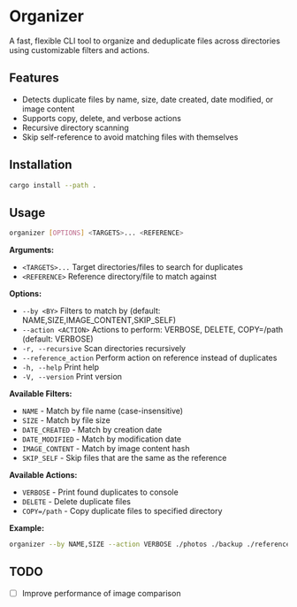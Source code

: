 # Organizer

A fast, flexible CLI tool to organize and deduplicate files across directories using customizable filters and actions.

## Features
- Detects duplicate files by name, size, date created, date modified, or image content
- Supports copy, delete, and verbose actions
- Recursive directory scanning
- Skip self-reference to avoid matching files with themselves

## Installation
```sh
cargo install --path .
```

## Usage
```sh
organizer [OPTIONS] <TARGETS>... <REFERENCE>
```

**Arguments:**
- `<TARGETS>...`        Target directories/files to search for duplicates
- `<REFERENCE>`         Reference directory/file to match against

**Options:**
- `--by <BY>`           Filters to match by (default: NAME,SIZE,IMAGE_CONTENT,SKIP_SELF)
- `--action <ACTION>`   Actions to perform: VERBOSE, DELETE, COPY=/path (default: VERBOSE)
- `-r, --recursive`     Scan directories recursively
- `--reference_action`  Perform action on reference instead of duplicates
- `-h, --help`          Print help
- `-V, --version`       Print version

**Available Filters:**
- `NAME` - Match by file name (case-insensitive)
- `SIZE` - Match by file size
- `DATE_CREATED` - Match by creation date
- `DATE_MODIFIED` - Match by modification date
- `IMAGE_CONTENT` - Match by image content hash
- `SKIP_SELF` - Skip files that are the same as the reference

**Available Actions:**
- `VERBOSE` - Print found duplicates to console
- `DELETE` - Delete duplicate files
- `COPY=/path` - Copy duplicate files to specified directory

**Example:**
```sh
organizer --by NAME,SIZE --action VERBOSE ./photos ./backup ./reference
```

## TODO
- [ ] Improve performance of image comparison
